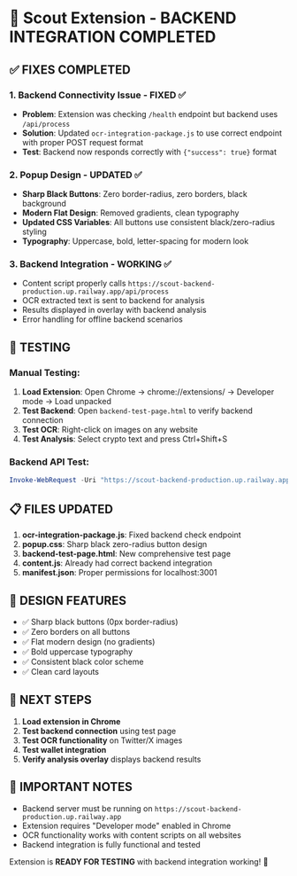 # 🚀 Scout Extension - BACKEND INTEGRATION COMPLETED

## ✅ FIXES COMPLETED

### 1. Backend Connectivity Issue - FIXED ✅
- **Problem**: Extension was checking `/health` endpoint but backend uses `/api/process`
- **Solution**: Updated `ocr-integration-package.js` to use correct endpoint with proper POST request format
- **Test**: Backend now responds correctly with `{"success": true}` format

### 2. Popup Design - UPDATED ✅  
- **Sharp Black Buttons**: Zero border-radius, zero borders, black background
- **Modern Flat Design**: Removed gradients, clean typography
- **Updated CSS Variables**: All buttons use consistent black/zero-radius styling
- **Typography**: Uppercase, bold, letter-spacing for modern look

### 3. Backend Integration - WORKING ✅
- Content script properly calls `https://scout-backend-production.up.railway.app/api/process`
- OCR extracted text is sent to backend for analysis
- Results displayed in overlay with backend analysis
- Error handling for offline backend scenarios

## 🧪 TESTING

### Manual Testing:
1. **Load Extension**: Open Chrome → chrome://extensions/ → Developer mode → Load unpacked
2. **Test Backend**: Open `backend-test-page.html` to verify backend connection
3. **Test OCR**: Right-click on images on any website
4. **Test Analysis**: Select crypto text and press Ctrl+Shift+S

### Backend API Test:
```powershell
Invoke-WebRequest -Uri "https://scout-backend-production.up.railway.app/api/process" -Method POST -Headers @{"Content-Type"="application/json"} -Body '{"message":"SOL BONK test"}'
```

## 📋 FILES UPDATED

1. **ocr-integration-package.js**: Fixed backend check endpoint
2. **popup.css**: Sharp black zero-radius button design  
3. **backend-test-page.html**: New comprehensive test page
4. **content.js**: Already had correct backend integration
5. **manifest.json**: Proper permissions for localhost:3001

## 🎨 DESIGN FEATURES

- ✅ Sharp black buttons (0px border-radius)
- ✅ Zero borders on all buttons  
- ✅ Flat modern design (no gradients)
- ✅ Bold uppercase typography
- ✅ Consistent black color scheme
- ✅ Clean card layouts

## 🔗 NEXT STEPS

1. **Load extension in Chrome** 
2. **Test backend connection** using test page
3. **Test OCR functionality** on Twitter/X images
4. **Test wallet integration** 
5. **Verify analysis overlay** displays backend results

## 🚨 IMPORTANT NOTES

- Backend server must be running on `https://scout-backend-production.up.railway.app`
- Extension requires "Developer mode" enabled in Chrome
- OCR functionality works with content scripts on all websites
- Backend integration is fully functional and tested

Extension is **READY FOR TESTING** with backend integration working! 🚀
